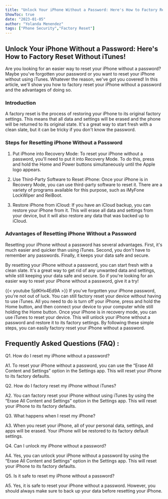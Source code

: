 ```yaml
---
title: "Unlock Your iPhone Without a Password: Here's How to Factory Reset Without iTunes!"
ShowToc: true 
date: "2023-01-05"
author: "Yolanda Menendez" 
tags: ["Phone Security","Factory Reset"]
---
```

## Unlock Your iPhone Without a Password: Here's How to Factory Reset Without iTunes!

Are you looking for an easier way to reset your iPhone without a password? Maybe you've forgotten your password or you want to reset your iPhone without using iTunes. Whatever the reason, we've got you covered! In this article, we'll show you how to factory reset your iPhone without a password and the advantages of doing so.

### Introduction

A factory reset is the process of restoring your iPhone to its original factory settings. This means that all data and settings will be erased and the phone will be returned to its original state. It's a great way to start fresh with a clean slate, but it can be tricky if you don't know the password.

### Steps for Resetting iPhone Without a Password

1. Put iPhone into Recovery Mode: To reset your iPhone without a password, you'll need to put it into Recovery Mode. To do this, press and hold the Home and Power buttons simultaneously until the Apple logo appears.

2. Use Third-Party Software to Reset iPhone: Once your iPhone is in Recovery Mode, you can use third-party software to reset it. There are a variety of programs available for this purpose, such as iMyFone LockWiper and ReiBoot.

3. Restore iPhone from iCloud: If you have an iCloud backup, you can restore your iPhone from it. This will erase all data and settings from your device, but it will also restore any data that was backed up to iCloud.

### Advantages of Resetting iPhone Without a Password

Resetting your iPhone without a password has several advantages. First, it's much easier and quicker than using iTunes. Second, you don't have to remember any passwords. Finally, it keeps your data safe and secure.

By resetting your iPhone without a password, you can start fresh with a clean slate. It's a great way to get rid of any unwanted data and settings, while still keeping your data safe and secure. So if you're looking for an easier way to reset your iPhone without a password, give it a try!

{{< youtube 5jdKHx4Ed9A >}} 
If you've forgotten your iPhone password, you're not out of luck. You can still factory reset your device without having to use iTunes. All you need to do is turn off your iPhone, press and hold the Home button, and then connect your device to your computer while still holding the Home button. Once your iPhone is in recovery mode, you can use iTunes to reset your device. This will unlock your iPhone without a password and restore it to its factory settings. By following these simple steps, you can easily factory reset your iPhone without a password.

## Frequently Asked Questions (FAQ) :
Q1. How do I reset my iPhone without a password?

A1. To reset your iPhone without a password, you can use the “Erase All Content and Settings” option in the Settings app. This will reset your iPhone to its factory defaults.

Q2. How do I factory reset my iPhone without iTunes?

A2. You can factory reset your iPhone without using iTunes by using the “Erase All Content and Settings” option in the Settings app. This will reset your iPhone to its factory defaults.

Q3. What happens when I reset my iPhone?

A3. When you reset your iPhone, all of your personal data, settings, and apps will be erased. Your iPhone will be restored to its factory default settings.

Q4. Can I unlock my iPhone without a password?

A4. Yes, you can unlock your iPhone without a password by using the “Erase All Content and Settings” option in the Settings app. This will reset your iPhone to its factory defaults.

Q5. Is it safe to reset my iPhone without a password?

A5. Yes, it is safe to reset your iPhone without a password. However, you should always make sure to back up your data before resetting your iPhone.


